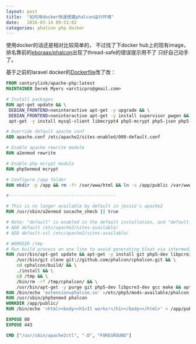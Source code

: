```yaml
---
layout: post
title:  "如何用docker快速搭建phalcon运行环境"
date:   2016-03-14 09:51:02
categories: phalcon php docker
---
```


使用docker的话还是相对比较简单的，
不过找了下docker hub上的现有image，排名靠前的[eboraas/phalcon][eboraas/phalcon]出现了thread-safe的错误提示用不了
只好自己动手了。

基于之前的laravel docker的[Dockerfile][Dockerfile]改了改：


```dockerfile
FROM centurylink/apache-php:latest
MAINTAINER Derek Myers <arcticpro@gmail.com>

# Install packages
RUN apt-get update && \
 DEBIAN_FRONTEND=noninteractive apt-get -y upgrade && \
 DEBIAN_FRONTEND=noninteractive apt-get -y install supervisor pwgen && \
 apt-get -y install mysql-client libmcrypt4 php5-mcrypt php5-json php5-curl php5-cli

# Override default apache conf
ADD apache.conf /etc/apache2/sites-enabled/000-default.conf

# Enable apache rewrite module
RUN a2enmod rewrite

# Enable php mcrypt module
RUN php5enmod mcrypt

# Configure /app folder
RUN mkdir -p /app && rm -fr /var/www/html && ln -s /app/public /var/www/html

#-----------------------------------------

# This is no longer available by default in jessie's apache2
RUN /usr/sbin/a2enmod socache_shmcb || true

# Note: "default" is enabled in the default installation, and "default-ssl" is enabled in the eboraas/apache image, so no need to recreate the symlinks here, just copy the new site definitions into place
# ADD default /etc/apache2/sites-available/
# ADD default-ssl /etc/apache2/sites-available/

# WORKDIR /tmp
# Run build process on one line to avoid generating bloat via intermediate images
RUN /usr/bin/apt-get update && apt-get -y install git php5-dev libpcre3-dev gcc make && \
    /usr/bin/git clone git://github.com/phalcon/cphalcon.git && \
    cd cphalcon/build/ && \
    ./install && \
    cd /tmp && \
    /bin/rm -rf /tmp/cphalcon/ && \
    /usr/bin/apt-get -y purge git php5-dev libpcre3-dev gcc make && apt-get -y autoremove && apt-get clean
RUN /bin/echo 'extension=phalcon.so' >/etc/php5/mods-available/phalcon.ini
RUN /usr/sbin/php5enmod phalcon
WORKDIR /app/public/
RUN /bin/echo '<html><body><h1>It works!</h1></body></html>' > /app/public/index.html

EXPOSE 80
EXPOSE 443

CMD ["/usr/sbin/apache2ctl", "-D", "FOREGROUND"]
```


[eboraas/phalcon]:  https://hub.docker.com/r/eboraas/phalcon/
[Dockerfile]:       https://hub.docker.com/r/dmyers/laravel/~/dockerfile/
